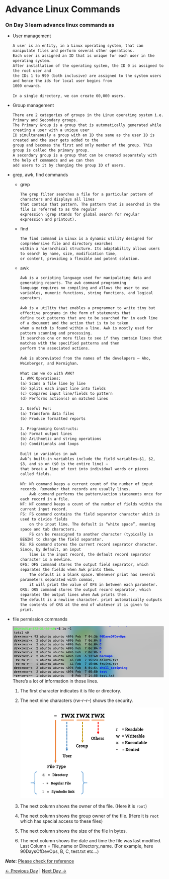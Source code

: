 # Advance Linux Commands
### On Day 3 learn advance linux commands as
- User management

    ```
    A user is an entity, in a Linux operating system, that can manipulate files and perform several other operations.
    Each user is assigned an ID that is unique for each user in the operating system.
    After installation of the operating system, the ID 0 is assigned to the root user and
    the IDs 1 to 999 (both inclusive) are assigned to the system users and hence the ids for local user begins from
    1000 onwards.

    In a single directory, we can create 60,000 users.
    ```

- Group management
    ```
    There are 2 categories of groups in the Linux operating system i.e. Primary and Secondary groups.
    The Primary Group is a group that is automatically generated while creating a user with a unique user
    ID simultaneously a group with an ID the same as the user ID is created and the user gets added to the
    group and becomes the first and only member of the group. This group is called the primary group.
    A secondary group is a group that can be created separately with the help of commands and we can then
    add users to it by changing the group ID of users.
    ```
- grep, awk, find commands
    
    - grep
        ```
        The grep filter searches a file for a particular pattern of characters and displays all lines
        that contain that pattern. The pattern that is searched in the file is referred to as the regular
        expression (grep stands for global search for regular expression and printout). 
        ```
    - find
        ```
        The find command in Linux is a dynamic utility designed for comprehensive file and directory searches
        within a hierarchical structure. Its adaptability allows users to search by name, size, modification time,
        or content, providing a flexible and potent solution.
        ```
    - awk
        ```
        Awk is a scripting language used for manipulating data and generating reports. The awk command programming
        language requires no compiling and allows the user to use variables, numeric functions, string functions, and logical operators. 

        Awk is a utility that enables a programmer to write tiny but effective programs in the form of statements that
        define text patterns that are to be searched for in each line of a document and the action that is to be taken
        when a match is found within a line. Awk is mostly used for pattern scanning and processing.
        It searches one or more files to see if they contain lines that matches with the specified patterns and then
        perform the associated actions. 

        Awk is abbreviated from the names of the developers – Aho, Weinberger, and Kernighan. 

        What can we do with AWK?
        1. AWK Operations: 
        (a) Scans a file line by line 
        (b) Splits each input line into fields 
        (c) Compares input line/fields to pattern 
        (d) Performs action(s) on matched lines 

        2. Useful For: 
        (a) Transform data files 
        (b) Produce formatted reports 

        3. Programming Constructs: 
        (a) Format output lines 
        (b) Arithmetic and string operations 
        (c) Conditionals and loops

        Built in variables in awk
        Awk’s built-in variables include the field variables—$1, $2, $3, and so on ($0 is the entire line) —
        that break a line of text into individual words or pieces called fields. 

        NR: NR command keeps a current count of the number of input records. Remember that records are usually lines.
            Awk command performs the pattern/action statements once for each record in a file. 
        NF: NF command keeps a count of the number of fields within the current input record. 
        FS: FS command contains the field separator character which is used to divide fields
            on the input line. The default is “white space”, meaning space and tab characters.
            FS can be reassigned to another character (typically in BEGIN) to change the field separator. 
        RS: RS command stores the current record separator character. Since, by default, an input
            line is the input record, the default record separator character is a newline. 
        OFS: OFS command stores the output field separator, which separates the fields when Awk prints them.
            The default is a blank space. Whenever print has several parameters separated with commas,
            it will print the value of OFS in between each parameter. 
        ORS: ORS command stores the output record separator, which separates the output lines when Awk prints them.
        The default is a newline character. print automatically outputs the contents of ORS at the end of whatever it is given to print. 
        ```
- file permission commands

    ![Alt text](image.png)
   There’s a lot of information in those lines. 

    1. The first character indicates it is file or directory.
    2. The next nine characters (rw-r–r–) shows the security.
        
        ![Alt text](./image-1.png)

    3. The next column shows the owner of the file. (Here it is `root`)
    4. The next column shows the group owner of the file. (Here it is `root` which has special access to these files)
    5. The next column shows the size of the file in bytes.
    6. The next column shows the date and time the file was last modified.
    Last Column = File_name or Directory_name. (For example, here 90DaysOfDevOps, B, C, test.txt etc...)

***Note***: [Please check for reference](./advance_linx_commands.md)

[← Previous Day](../day-3/README.md) | [Next Day →](../day-5/README.md)
